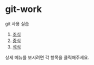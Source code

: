 # git-work
git 사용 실습

1. [조식](morning.md)
2. [중식](lunch.md)
3. [석식](dinner.md)

상세 메뉴를 보시려면 각 항목을 클릭해주세요.

